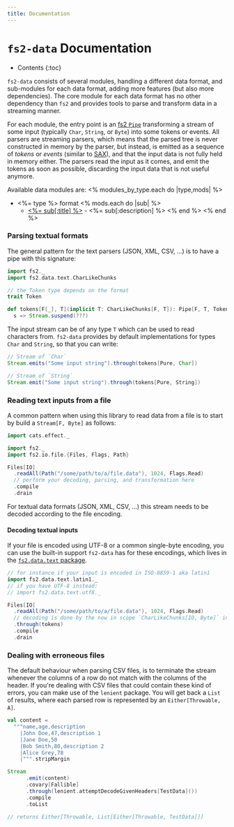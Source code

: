 ```yaml
---
title: Documentation
---
```


# `fs2-data` Documentation

* Contents
{:toc}

`fs2-data` consists of several modules, handling a different data format, and sub-modules for each data format, adding more features (but also more dependencies). The core module for each data format has no other dependency than `fs2` and provides tools to parse and transform data in a streaming manner.

For each module, the entry point is an [fs2 `Pipe`][pipe-doc] transforming a stream of some input (typically `Char`, `String`, or `Byte`) into some tokens or events. All parsers are streaming parsers, which means that the parsed tree is never constructed in memory by the parser, but instead, is emitted as a sequence of _tokens_ or _events_ (similar to [SAX][sax]), and that the input data is not fully held in memory either. The parsers read the input as it comes, and emit the tokens as soon as possible, discarding the input data that is not useful anymore.

Available data modules are:
<% modules_by_type.each do |type,mods| %>
 - <%= type %> format
  <% mods.each do |sub| %>
   - [<%= sub[:title] %>](<%= sub.path %>) - <%= sub[:description] %>
  <% end %>
<% end %>

### Parsing textual formats

The general pattern for the text parsers (JSON, XML, CSV, ...) is to have a pipe with this signature:

```scala mdoc
import fs2._
import fs2.data.text.CharLikeChunks

// the Token type depends on the format
trait Token

def tokens[F[_], T](implicit T: CharLikeChunks[F, T]): Pipe[F, T, Token] =
  s => Stream.suspend(???)
```

The input stream can be of any type `T` which can be used to read characters from. `fs2-data` provides by default implementations for types `Char` and `String`, so that you can write:

```scala mdoc
// Stream of `Char`
Stream.emits("Some input string").through(tokens[Pure, Char])

// Stream of `String`
Stream.emit("Some input string").through(tokens[Pure, String])
```

### Reading text inputs from a file

A common pattern when using this library to read data from a file is to start by build a `Stream[F, Byte]` as follows:

```scala mdoc:silent
import cats.effect._

import fs2._
import fs2.io.file.{Files, Flags, Path}

Files[IO]
  .readAll(Path("/some/path/to/a/file.data"), 1024, Flags.Read)
  // perform your decoding, parsing, and transformation here
  .compile
  .drain
```

For textual data formats (JSON, XML, CSV, ...) this stream needs to be decoded according to the file encoding.

#### Decoding textual inputs

If your file is encoded using UTF-8 or a common single-byte encoding, you can use the built-in support `fs2-data` has for these encodings, which lives in the [`fs2.data.text` package][fs2-data-text-api].

```scala mdoc:silent
// for instance if your input is encoded in ISO-8859-1 aka latin1
import fs2.data.text.latin1._
// if you have UTF-8 instead:
// import fs2.data.text.utf8._

Files[IO]
  .readAll(Path("/some/path/to/a/file.data"), 1024, Flags.Read)
  // decoding is done by the now in scope `CharLikeChunks[IO, Byte]` instance
  .through(tokens)
  .compile
  .drain
```

### Dealing with erroneous files

The default behaviour when parsing CSV files, is to terminate the stream whenever the columns of a row do not match 
with the columns of the header. If you're dealing with CSV files that could contain these kind of errors, you can make 
use of the `lenient` package. You will get back a `List` of results, where each parsed row is represented by an 
`Either[Throwable, A]`.

```scala mdoc:silent
val content =
  """name,age,description
    |John Doe,47,description 1
    |Jane Doe,50
    |Bob Smith,80,description 2
    |Alice Grey,78
    |""".stripMargin

Stream
      .emit(content)
      .covary[Fallible]
      .through(lenient.attemptDecodeGivenHeaders[TestData]())
      .compile
      .toList

// returns Either[Throwable, List[Either[Throwable, TestData]]]
```


[pipe-doc]: https://fs2.io/guide.html#statefully-transforming-streams
[sax]: https://en.wikipedia.org/wiki/Simple_API_for_XML
[fs2-decoders]: https://javadoc.io/doc/co.fs2/fs2-core_2.13/latest/fs2/text$.html
[fs2-data-text-api]: /api/fs2/data/text/index.html
